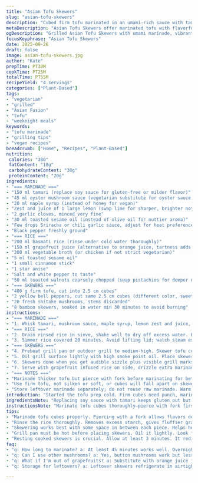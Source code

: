 ```yaml
---
title: "Asian Tofu Skewers"
slug: "asian-tofu-skewers"
description: "Cubed firm tofu marinated in an umami-rich sauce with tamari and maple syrup, threaded with bell peppers and shitake mushrooms, grilled to achieve char and caramelization. Served alongside basmati rice infused with fresh grapefruit juice, star anise, and toasted walnuts for crunch. Balanced sweet, tangy, and spicy notes. Practical method for marinade adjustments and cooking times based on texture and aroma. A vegetarian dish void of dairy and eggs, using simple pantry staples and easy substitutions. Perfect for meat-free weeknights or weekend grilling."
metaDescription: "Asian Tofu Skewers offer marinated tofu with flavorful spices; grilled veggies add color and depth. Perfect for meat-free gatherings."
ogDescription: "Grilled Asian Tofu Skewers with umami marinade, vibrant bell peppers, and rich mushrooms. A vegetarian delight to satisfy cravings."
focusKeyphrase: "Asian Tofu Skewers"
date: 2025-09-26
draft: false
image: asian-tofu-skewers.jpg
author: "Kate"
prepTime: PT30M
cookTime: PT25M
totalTime: PT55M
recipeYield: "4 servings"
categories: ["Plant-Based"]
tags:
- "vegetarian"
- "grilled"
- "Asian Fusion"
- "tofu"
- "weeknight meals"
keywords:
- "tofu marinade"
- "grilling tips"
- "vegan recipes"
breadcrumb: ["Home", "Recipes", "Plant-Based"]
nutrition: 
 calories: "380"
 fatContent: "18g"
 carbohydrateContent: "38g"
 proteinContent: "20g"
ingredients:
- "=== MARINADE ==="
- "150 ml tamari (replace soy sauce for gluten-free or milder flavor)"
- "45 ml oyster mushroom sauce (vegetarian substitute for oyster sauce, earthier)"
- "20 ml maple syrup (instead of honey for vegan)"
- "Zest and juice of 1 large lemon (swap lime for sharper, brighter notes)"
- "2 garlic cloves, minced very fine"
- "30 ml toasted sesame oil (instead of olive oil for nuttier aroma)"
- "Few drops Sriracha or chili garlic sauce, adjust for heat preference"
- "Black pepper freshly ground"
- "=== RICE ==="
- "200 ml basmati rice (rinse under cold water thoroughly)"
- "150 ml grapefruit juice (alternative to orange juice, tartness adds complexity)"
- "300 ml vegetable broth (or chicken if not strict vegetarian)"
- "5 ml toasted sesame oil"
- "1 small cinnamon stick"
- "1 star anise"
- "Salt and white pepper to taste"
- "50 ml toasted walnuts coarsely chopped (swap pistachios for deeper nuttiness)"
- "=== SKEWERS ==="
- "400 g firm tofu, cut into 2.5 cm cubes"
- "2 yellow bell peppers, cut same 2.5 cm cubes (different color, sweetness)"
- "20 fresh shitake mushrooms, stems discarded"
- "8 bamboo skewers, soaked in water min 30 minutes to avoid burning"
instructions:
- "=== MARINADE ==="
- "1. Whisk tamari, mushroom sauce, maple syrup, lemon zest and juice, garlic, sesame oil, chili sauce, and pepper until honey substitute fully blended. Add tofu cubes, toss gently so tofu sees marinade on all sides. Cover tightly. Chill minimum 45 min; overnight best. If marinating overnight, reduce tamari to 100 ml to prevent over-salting."
- "=== RICE ==="
- "2. Drain rinsed rice in sieve, shake well to dry off excess water. Bring grapefruit juice, broth, sesame oil, cinnamon, star anise to rolling boil. Add rice, salt, white pepper. Stir once, cover immediately, reduce heat to low."
- "3. Simmer rice covered 20 minutes. Avoid lifting lid; watch steam escape around edges, listen for gentle hiss, not loud chatter. Remove from heat, keep lid sealed, let rest 15 minutes undisturbed. Remove cinnamon and star anise. Toss in walnuts last minute, fluff gently with fork. Taste; add salt or pepper if under-seasoned."
- "=== SKEWERS ==="
- "4. Preheat grill pan or outdoor grill to medium-high. Skewer tofu cubes alternating with yellow peppers and shitakes. They should be snug but not forced, allowing even heat exposure."
- "5. Oil grill surface lightly with high smoke point oil. Place skewers down. Cook 4–5 minutes per side. When tofu edges firm and slightly golden, mushrooms release earthy aroma and soften but hold shape, peppers gently blister and caramelize, time to flip. While cooking, brush with leftover marinade to build layers of flavor and glossy finish. If marinade begins to burn, lower heat slightly."
- "6. Skewers done when you get audible sizzle plus visible grill marks, tofu is hot through but still tender inside. Remove promptly to avoid dryness."
- "7. Serve with grapefruit infused rice on side, drizzle extra marinade warmed up or reduced slightly on top for punch."
- "=== NOTES ==="
- "Marinade thicker tofu but pierce with fork before marinating for better absorption. Can swap shitake for button mushrooms but flavor is less complex. If no grill, broil skewers on foil lined tray, watch carefully to avoid char. For nut allergy, omit walnuts; add chopped toasted sunflower seeds at last moment instead."
- "Use firm tofu, not silken or soft, or cubes will fall apart on skewers. Soaking bamboo skewers prevents flaming. Do not skip resting rice post-cooking; it locks moisture and prevents gummy grains."
- "Store leftover marinade separately; do not reuse raw marinade. Warm it up and brush towards end only to avoid cross contamination."
introduction: "Started the tofu prep cold. Firm cubes need punch, marinade is your lifeline. Skip honey—maple syrup smooths the edge and keeps it vegan-friendly. Lemon swap for lime snaps up the bright note. Garlic minced fine, subtle but present. Marinade needs time to sneak in, so start it early or overnight reduces salt intensity. Rice? Not your usual orange juice but grapefruit. Tart and fresh, balances out the deep mushroom notes in the skewers. Spices like cinnamon and star anise don’t just scent; they signal more than just flavor—they clue you into the cooking rhythm. Skewering alternates color, textures, flavor bursts. Cooking on grill pan sizzles out moisture and caramelizes edges without drying too much. Brush on marinade—layers build visual and flavor complexity. Don’t just watch the clock; smell, listen for sizzling, look for golden edges, these are your cooking cues. Protein texture changes slowly—too soft, undercooked; too firm, rubbery. Trust your senses more than timers."
ingredientsNote: "Replacing soy sauce with tamari keeps gluten out but loses some saltiness—adjust seasoning accordingly. Oyster mushroom sauce brings umami layer; if unavailable, add a dash of miso paste diluted in marinade to mimic depth. Maple syrup instead of honey avoids crystallization issues at room temp but tastes different—test the sweet balance first. Lemon juice in place of lime changes acidity profile slightly; lemon’s sharper, fresher versus lime’s zingy brightness affecting overall flavor balance. Toasted sesame oil instead of olive offers nuttier aroma but use sparingly because it can dominate. Grapefruit juice as cooking liquid in rice cuts sweetness, adds tang, balancing salt and richness. Nuts swapped from pistachios to walnuts for crunch and slightly bitter notes. Mushrooms, shitakes preferred for their meaty texture and flavor; stem removal critical, stems tough and bitter. Peppers swapped for yellow to add mild sweetness and visual contrast. Soaking skewers prevents burning—don’t skip."
instructionsNote: "Marinate tofu cubes thoroughly—pierce with fork first if time allows, ensures marinade penetration. Chill for at least 45 minutes. If left overnight, cut down salty sauces to avoid overly salty tofu. Rinsing rice is critical, removes excess starch, yields fluffier grains. Use heavy-bottom saucepan for even heat, avoid hotspots and burned bottom layer. Watch rice cooking from sound and steam escaping, not just timer. Remove whole spices before serving—cinammon can overpower if left too long. Skewering technique—leave slight gap between pieces for even heat. Grill pan must be hot before laying down skewers—look for immediate sizzle to lock juices. Brush marinade only during last part of grilling to prevent burning sugary components. Flip skewers carefully—tongs offer better grip, piercing tines risk tofu breakage. Rest cooked skewers for 3 minutes before plating to allow juices redistribute. Always taste before serving; adjust seasoning where necessary with salt or acidity. Leftover marinade is raw; boil briefly if to be reused as sauce base or simply reserve for brushing."
tips:
- "Marinade tofu cubes properly. Piercing with a fork allows flavors deep into the tofu. Minimum 45 minutes in fridge, overnight is better. Just reduce the salty component if long marinating."
- "Rinse the rice thoroughly. Removes excess starch, gives fluffier grains. Pay attention to sounds. Listen for the gentle hiss during simmering; no lifting lid. Steam loss changes texture."
- "Skewering works best with some space in between each piece. Helps heat circulate; cooks evenly. Choose your veggies wisely. Bell peppers add color; mushrooms give an earthy aroma."
- "Grill pan must be hot before placing skewers. Oil it lightly. Look for that immediate sizzle. It’s a great sign. Also brush remaining marinade at the end. Avoid burning sugars early."
- "Resting cooked skewers is crucial. Allow at least 3 minutes. It redistributes juices inside. Don’t skip, or they dry out. Adjust flavors at the end; taste before serving."
faq:
- "q: How long to marinate? a: At least 45 minutes works well. Overnight gives deeper flavor. Reduce salty elements for long marinating. Avoid over-salting the tofu."
- "q: Can I use other mushrooms? a: Yes, button mushrooms work but less flavor depth. Shitakes have that meaty texture. Can switch but note flavor aspects."
- "q: What if I'm out of grapefruits? a: Substitute with orange juice if needed. Similar but sweeter. Balance flavor; adjust salt less or more based on taste."
- "q: Storage for leftovers? a: Leftover skewers refrigerate in airtight. Use within a few days. Best reheated in oven. Don’t freeze; texture changes too much when thawed."

---
```

